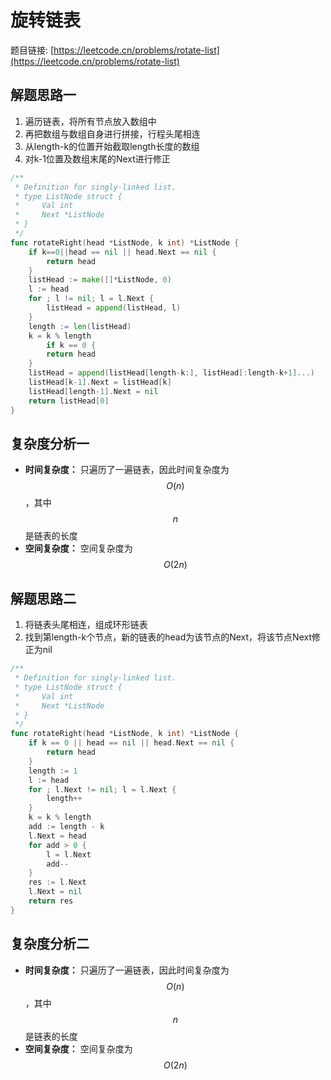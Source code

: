 # 旋转链表

题目链接: [https://leetcode.cn/problems/rotate-list](https://leetcode.cn/problems/rotate-list)

## 解题思路一

1. 遍历链表，将所有节点放入数组中
2. 再把数组与数组自身进行拼接，行程头尾相连
3. 从length-k的位置开始截取length长度的数组
4. 对k-1位置及数组末尾的Next进行修正

```go
/**
 * Definition for singly-linked list.
 * type ListNode struct {
 *     Val int
 *     Next *ListNode
 * }
 */
func rotateRight(head *ListNode, k int) *ListNode {
	if k==0||head == nil || head.Next == nil {
		return head
	}
	listHead := make([]*ListNode, 0)
	l := head
	for ; l != nil; l = l.Next {
		listHead = append(listHead, l)
	}
	length := len(listHead)
	k = k % length
    	if k == 0 {
		return head
	}
	listHead = append(listHead[length-k:], listHead[:length-k+1]...)
	listHead[k-1].Next = listHead[k]
	listHead[length-1].Next = nil
	return listHead[0]
}
```

## 复杂度分析一

* **时间复杂度：** 只遍历了一遍链表，因此时间复杂度为 $$O(n)$$，其中 $$n$$ 是链表的长度
* **空间复杂度：** 空间复杂度为 $$O(2n)$$

## 解题思路二

1. 将链表头尾相连，组成环形链表
2. 找到第length-k个节点，新的链表的head为该节点的Next，将该节点Next修正为nil

```go
/**
 * Definition for singly-linked list.
 * type ListNode struct {
 *     Val int
 *     Next *ListNode
 * }
 */
func rotateRight(head *ListNode, k int) *ListNode {
	if k == 0 || head == nil || head.Next == nil {
		return head
	}
	length := 1
	l := head
	for ; l.Next != nil; l = l.Next {
		length++
	}
	k = k % length
	add := length - k
	l.Next = head
	for add > 0 {
		l = l.Next
		add--
	}
	res := l.Next
	l.Next = nil
	return res
}
```

## 复杂度分析二

* **时间复杂度：** 只遍历了一遍链表，因此时间复杂度为 $$O(n)$$，其中 $$n$$ 是链表的长度
* **空间复杂度：** 空间复杂度为 $$O(2n)$$
